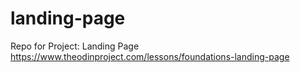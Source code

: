 # landing-page
Repo for Project: Landing Page https://www.theodinproject.com/lessons/foundations-landing-page
